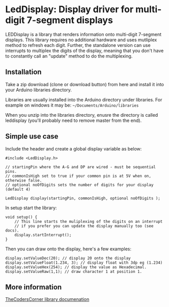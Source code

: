 # LedDisplay: Display driver for multi-digit 7-segment displays

LEDDisplay is a library that renders information onto multi-digit 7-segment displays. This library requires no additional hardware and uses mutliplex method to refresh each digit. Further, the standalone version can use interrupts to multiplex the digits of the display,  meaning that you don't have to constantly call an "update" method to do the multiplexing.

## Installation

Take a zip download (clone or download button) from here and install it into your Arduino libraries directory.

Libraries are usually installed into the Arduino directory under libraries. For example on windows it may be: `~/Documents/Arduino/libraries`

When you unzip into the libraries directory, enusre the directory is called leddisplay (you'll probably need to remove master from the end).

## Simple use case

Include the header and create a global display variable as below:

	#include <LedDisplay.h>

	// startingPin where the A-G and DP are wired - must be sequential pins.
	// commonIsHigh set to true if your common pin is at 5V when on, otherwise false.
	// optional noOfDigits sets the number of digits for your display (default 4)

	LedDisplay display(startingPin, commonIsHigh, optional noOfDigits );

In setup start the library:

	void setup() {
		// This line starts the muliplexing of the digits on an interrupt
		// if you prefer you can update the display manually too (see docs).
		display.startInterrupt();
	}

Then you can draw onto the display, here's a few examples:

	display.setValueDec(20); // display 20 onto the display
	display.setValueFloat(1.234, 3); // display float with 3dp eg (1.234)
	display.setValueHex(254); // display the value as Hexadecimal.
	display.setValueRaw(1,1); // draw character 1 at position 1.

## More information

[TheCodersCorner library documenation](http://www.thecoderscorner.com/products/arduino-libraries/led-display/68-arduino-7-segment-leddisplay-library-download/)

